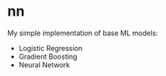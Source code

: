 # nn
My simple implementation of base ML models: 

 - Logistic Regression 
 - Gradient Boosting 
 - Neural Network


